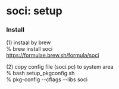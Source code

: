 soci: setup
===============


### Install
(1) instaal by brew  
% brew install soci  
https://formulae.brew.sh/formula/soci  

(2) copy config file (soci.pc) to system area  
% bash setup_pkgconfig.sh  
% pkg-config --cflags --libs soci  

